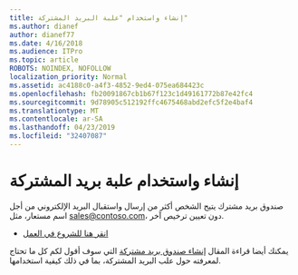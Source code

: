 ```yaml
---
title: إنشاء واستخدام "علبة البريد المشتركة"
ms.author: dianef
author: dianef77
ms.date: 4/16/2018
ms.audience: ITPro
ms.topic: article
ROBOTS: NOINDEX, NOFOLLOW
localization_priority: Normal
ms.assetid: ac4188c0-a4f3-4852-9ed4-075ea684423c
ms.openlocfilehash: fb20091867cb1b67f123c1d49161772b87e42fc4
ms.sourcegitcommit: 9d78905c512192ffc4675468abd2efc5f2e4baf4
ms.translationtype: MT
ms.contentlocale: ar-SA
ms.lasthandoff: 04/23/2019
ms.locfileid: "32407087"
---
```

# <a name="create-and-use-a-shared-mailbox"></a>إنشاء واستخدام علبة بريد المشتركة

صندوق بريد مشترك يتيح الشخص أكثر من إرسال واستقبال البريد الإلكتروني من أجل اسم مستعار، مثل sales@contoso.com، دون تعيين ترخيص آخر.
  
- [انقر هنا للشروع في العمل](https://portal.office.com/AdminPortal/Home#/AssistedGuide/addemailoptions)
    
يمكنك أيضا قراءة المقال [إنشاء صندوق بريد مشتركة](https://support.office.com/article/Create-a-shared-mailbox-871a246d-3acd-4bba-948e-5de8be0544c9.aspx) التي سوف أقول لكم كل ما تحتاج لمعرفته حول علب البريد المشتركة، بما في ذلك كيفية استخدامها. 
  

